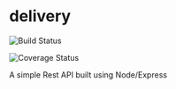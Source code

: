 # delivery

![Build Status](https://travis-ci.com/Sojisoyoye/delivery.svg?branch=develop)

![Coverage Status](https://coveralls.io/repos/github/Sojisoyoye/delivery/badge.svg?branch=develop)

A simple Rest API built using Node/Express